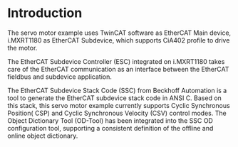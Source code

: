 # Introduction

The servo motor example uses TwinCAT software as EtherCAT Main device, i.MXRT1180 as EtherCAT Subdevice, which supports CiA402 profile to drive the motor.

The EtherCAT Subdevice Controller \(ESC\) integrated on i.MXRT1180 takes care of the EtherCAT communication as an interface between the EtherCAT fieldbus and subdevice application.

The EtherCAT Subdevice Stack Code \(SSC\) from Beckhoff Automation is a tool to generate the EtherCAT subdevice stack code in ANSI C. Based on this stack, this servo motor example currently supports Cyclic Synchronous Position\( CSP\) and Cyclic Synchronous Velocity \(CSV\) control modes. The Object Dictionary Tool \(OD-Tool\) has been integrated into the SSC OD configuration tool, supporting a consistent definition of the offline and online object dictionary.

